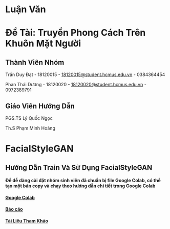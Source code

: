 # Luận Văn

# Đề Tài: Truyền Phong Cách Trên Khuôn Mặt Người

## Thành Viên Nhóm

Trần Duy Đạt - 18120015 - 18120015@student.hcmus.edu.vn - 0384364454

Phan Thái Dương - 18120020 - 18120020@student.hcmus.edu.vn - 0972389791

## Giáo Viên Hướng Dẫn

PGS.TS Lý Quốc Ngọc

Th.S Phạm Minh Hoàng

# FacialStyleGAN

## Hướng Dẫn Train Và Sử Dụng FacialStyleGAN

#### Để dễ dàng cài đặt nhóm sinh viên đã chuẩn bị file Google Colab, có thể tạo một bản copy và chạy theo hướng dẫn chi tiết trong Google Colab

#### [Google Colab](https://colab.research.google.com/drive/1Gr8LymTaAuD9_FFmhZBy-gHit2xPr9VG?usp=sharing)

#### [Báo cáo](https://drive.google.com/drive/folders/1Kfbmlk1EUWPAZ1PPbvZblwG_DeShu0Zb)

#### [Tài Liệu Tham Khảo](https://drive.google.com/drive/folders/1FdVNNioN6XolL8YPPyBjrCi7vrS3ZTLt?usp=sharing)
